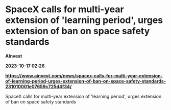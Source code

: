 # SpaceX calls for multi-year extension of 'learning period', urges extension of ban on space safety standards
**AInvest**

**2023-10-17 02:26**

**https://www.ainvest.com/news/spacex-calls-for-multi-year-extension-of-learning-period-urges-extension-of-ban-on-space-safety-standards-231010001e07659c725d4f34/**

SpaceX calls for multi-year extension of 'learning period', urges extension of ban on space safety standards